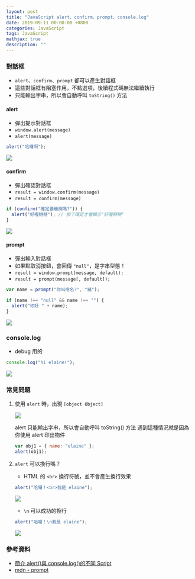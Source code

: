 ```yaml
---
layout: post
title: "JavaScript alert、confirm、prompt、console.log"
date: 2019-09-11 00:00:00 +0800
categories: JavaScript
tags: JavaScript
mathjax: true
description: ""
---
```


### 對話框

- `alert`、`confirm`、`prompt` 都可以產生對話框
- 這些對話框有阻塞作用，不點選項，後續程式碼無法繼續執行
- 只能輸出字串，所以會自動呼叫 `toString()` 方法

#### alert

- 彈出提示對話框
- `window.alert(message)`
- `alert(message)`

```js
alert("哈囉啊");
```

![](https://i.imgur.com/KiB57Lu.png)

#### confirm

- 彈出確認對話框
- `result = window.confirm(message)`
- `result = confirm(message)`

```js
if (confirm("確定要離開嗎?")) {
  alert("好喔掰掰"); // 按下確定才會顯示"好喔掰掰"
}
```

![](https://i.imgur.com/4AWNvIr.png)

#### prompt

- 彈出輸入對話框
- 如果點取消按鈕，會回傳 `"null"`，是字串型態！
- `result = window.prompt(message, default);`
- `result = prompt(message[, default]);`

```js
var name = prompt("你叫啥名?", "豬");

if (name !== "null" && name !== "") {
  alert("你好 " + name);
}
```

![](https://i.imgur.com/dGbtRBd.png)

### console.log

- debug 用的

```js
console.log("hi elaine!");
```

![](https://i.imgur.com/2Y8Kf6t.png)

### 常見問題

1. 使用 `alert` 時，出現 `[object Object]`

   ![](https://i.imgur.com/MpQqJdL.png)

   alert 只能輸出字串，所以會自動呼叫 toString() 方法
   遇到這種情況就是因為你使用 alert 印出物件

   ```js
   var obj1 = { name: "elaine" };
   alert(obj1);
   ```

2. `alert` 可以換行嗎？

   - HTML 的 `<br>` 換行符號，並不會產生換行效果

   ```js
   alert("哈囉！<br>我是 elaine");
   ```

   ![](https://i.imgur.com/cJpZDaJ.png)

   - `\n` 可以成功的換行

   ```js
   alert("哈囉！\n我是 elaine");
   ```

   ![](https://i.imgur.com/Vt5VUB2.png)

### 參考資料

- [簡介 alert()與 console.log()的不同 Script](https://www.itread01.com/p/1028845.html)
- [mdn - prompt](https://developer.mozilla.org/en-US/docs/Web/API/Window/prompt)
